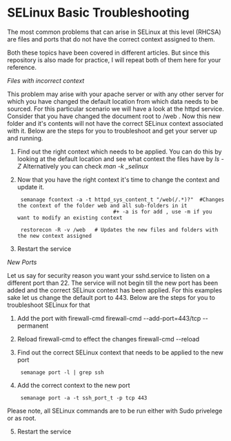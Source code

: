 # SELinux Basic Troubleshooting 

The most common problems that can arise in SELinux at this level (RHCSA) are files and ports that do not have the correct context assigned to them. 

Both these topics have been covered in different articles. But since this repository is also made for practice, I will repeat both of them here for your reference. 

*Files with incorrect context*

This problem may arise with your apache server or with any other server for which you have changed the default location from which data needs to be sourced. 
For this particular scenario we will have a look at the httpd service. 
Consider that you have changed the document root to /web . Now this new folder and it's contents will not have the correct SELinux context associated with it. 
Below are the steps for you to troubleshoot and get your server up and running. 

1. Find out the right context which needs to be applied. You can do this by looking at the default location and see what context the files have by *ls -Z*
   Alternatively you can check *man -k _selinux*

2. Now that you have the right context it's time to change the context and update it. 

		semanage fcontext -a -t httpd_sys_content_t "/web(/.*)?"  #Changes the context of the folder web and all sub-folders in it
									  #+ -a is for add , use -m if you want to modify an existing context	

		restorecon -R -v /web	# Updates the new files and folders with the new context assigned

3. Restart the service 




*New Ports*

Let us say for security reason you want your sshd.service to listen on a different port than 22. The service will not begin till the new port has been added and the correct
SELinux context has been applied. For this examples sake let us change the default port to 443. Below are the steps for you to troubleshoot SELinux for that

1. Add the port with firewall-cmd
		firewall-cmd --add-port=443/tcp --permanent

2. Reload firewall-cmd to effect the changes
		firewall-cmd --reload

3. Find out the correct SELinux context that needs to be applied to the new port

		semanage port -l | grep ssh

4. Add the correct context to the new port 

		semanage port -a -t ssh_port_t -p tcp 443


Please note, all SELinux commands are to be run either with Sudo privelege or as root. 

5. Restart the service

